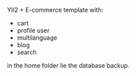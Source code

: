 YII2 + E-commerce template with:
 - cart
 - profile user
 - multilanguage
 - blog
 - search 
 

in the home folder lie the database backup.
